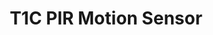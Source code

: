 ---
slug: T1C PIR Motion Sensor
title: "T1C PIR Motion Sensor"
description: "Know when there is activity in the house."
image: "/images/wifi-free/BC1-B1.png"
images:
  - url: "/images/wifi-free/BC1-B1.png"
    caption: "Front view"

features:
  - "Uses Passive Infrared (PIR) technology to detect motion up to 7 meters."
  - "90° horizontal and vertical detection angles for wide coverage."
  - "Designed to avoid detecting pets when installed 50 cm or higher above them."
  - "Low battery reminder ensures reliable performance over time."
  - "Tamper-resistant alarm adds a layer of security against interference."
  - "Magnetic and adhesive mounting for quick wall or ceiling installation."
  - "Compact size for discreet placement in any room."
  - "Operates in temperatures from -10°C to 55°C and high humidity."
  - "Battery-powered using a CR2450 coin cell battery."
  - "ZigBee 3.0 protocol with up to 200m communication distance (open space)."

specification:
  model: "CS-T1C-A0-BG"
  interface: "N/A"
  power_source: "N/A"
  energy_consumption: "N/A"
  network_port: "N/A"
  dimensions: "Main body: diameter 43.5 x 32.0 mm Base: diameter 29.0 x 9.5 mm"
  package_size: "92 x 52 x 93 mm"
  net_weight: "92g per package"
price: "Contact Sales"
---